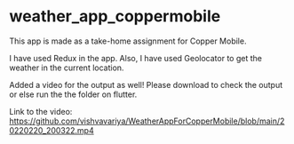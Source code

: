 # weather_app_coppermobile

This app is made as a take-home assignment for Copper Mobile.

I have used Redux in the app. Also, I have used Geolocator to get the weather in the current location.

Added a video for the output as well! Please download to check the output or else run the the folder on flutter.

Link to the video: https://github.com/vishvavariya/WeatherAppForCopperMobile/blob/main/20220220_200322.mp4